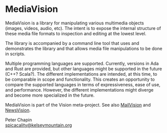
MediaVision
===========

MediaVision is a library for manipulating various multimedia objects (images, videos, audio,
etc). The intent is to expose the internal structure of these media file formats to
inspection and editing at the lowest level.

The library is accompanied by a command line tool that uses and demonstrates the library and
that allows media file manipulations to be done in scripts.

Multiple programming languages are supported. Currently, versions in Ada and Rust are provided,
but other languages might be supported in the future (C++? Scala?). The different
implementations are intended, at this time, to be comparable in scope and functionality. This
creates an opportunity to compare the supported languages in terms of expressiveness, ease of
use, and performance. However, the different implementations might diverge and become more
specialized in the future.

MediaVision is part of the Vision meta-project. See also
[MailVision](https://github.com/pchapin/mailvision) and
[NewsVision](https://github.com/pchapin/newsvision).


Peter Chapin  
spicacality@kelseymountain.org  
